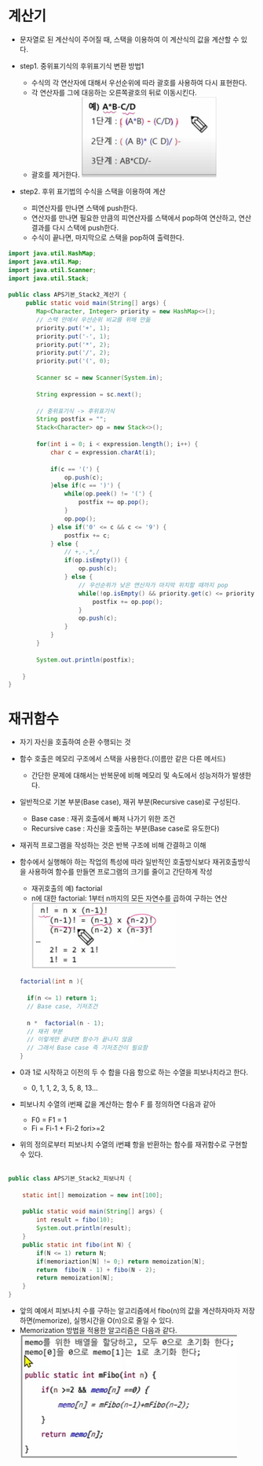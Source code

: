 # 계산기
* 문자열로 된 계산식이 주어질 때, 스택을 이용하여 이 계산식의 값을 계산할 수 있다.

* step1. 중위표기식의 후위표기식 변환 방법1
  * 수식의 각 연산자에 대해서 우선순위에 따라 괄호를 사용하여 다시 표현한다.
  * 각 연산자를 그에 대응하는 오른쪽괄호의 뒤로 이동시킨다.
  * 괄호를 제거한다.
![Alt text](image-1.png)

* step2. 후위 표기법의 수식을 스택을 이용하여 계산
  * 피연산자를 만나면 스택에 push한다.
  * 연산자를 만나면 필요한 만큼의 피연산자를 스택에서 pop하여 연산하고, 연산결과를 다시 스택에 push한다.
  * 수식이 끝나면, 마지막으로 스택을 pop하여 출력한다.

```java
import java.util.HashMap;
import java.util.Map;
import java.util.Scanner;
import java.util.Stack;

public class APS기본_Stack2_계산기 {
	 public static void main(String[] args) {
		Map<Character, Integer> priority = new HashMap<>();
		// 스택 안에서 우선순위 비교를 위해 만듦
		priority.put('+', 1);
		priority.put('-', 1);
		priority.put('*', 2);
		priority.put('/', 2);
		priority.put('(', 0);
		
		Scanner sc = new Scanner(System.in);
		
		String expression = sc.next();
		
		// 중위표기식 -> 후위표기식
		String postfix = "";
		Stack<Character> op = new Stack<>();
		
		for(int i = 0; i < expression.length(); i++) {
			char c = expression.charAt(i);
			
			if(c == '(') {
				op.push(c);
			}else if(c == ')') {
				while(op.peek() != '(') {
					postfix += op.pop();
				}
				op.pop();
			} else if('0' <= c && c <= '9') {
				postfix += c;
			} else {
				// +,-,*,/
				if(op.isEmpty()) {
					op.push(c);
				} else {
					// 우선순위가 낮은 연산자가 마지막 위치할 때까지 pop
					while(!op.isEmpty() && priority.get(c) <= priority.get(op.peek())) {
						postfix += op.pop();
					}
					op.push(c);
				}
			}
		}
		
		System.out.println(postfix);
 		
	}
}
```

# 재귀함수
* 자기 자신을 호출하여 순환 수행되는 것
* 함수 호출은 메모리 구조에서 스택을 사용한다.(이름만 같은 다른 메서드)
  * 간단한 문제에 대해서는 반복문에 비해 메모리 및 속도에서 성능저하가 발생한다.
* 일반적으로 기본 부분(Base case), 재귀 부분(Recursive case)로 구성된다.
  * Base case : 재귀 호출에서 빠져 나가기 위한 조건
  * Recursive case : 자신을 호출하는 부분(Base case로 유도한다)
* 재귀적 프로그램을 작성하는 것은 반복 구조에 비해 간결하고 이해 

* 함수에서 실행해야 하는 작업의 특성에 따라 일반적인 호출방식보다 재귀호출방식을 사용하여 함수를 만들면 프로그램의 크기를 줄이고 간단하게 작성
  * 재귀호출의 예) factorial
  * n에 대한 factorial: 1부터 n까지의 모든 자연수를 곱하여 구하는 연산
  ![Alt text](image-2.png)
  ```java
  factorial(int n ){
    
    if(n <= 1) return 1;
    // Base case, 기저조건
    
    n *  factorial(n - 1);
    // 재귀 부분
    // 이렇게만 끝내면 함수가 끝나지 않음
    // 그래서 Base case 즉 기저조건이 필요함
  }
  ```
* 0과 1로 시작하고 이전의 두 수 합을 다음 항으로 하는 수열을 피보나치라고 한다.
  * 0, 1, 1, 2, 3, 5, 8, 13...
* 피보나치 수열의 i번째 값을 계산하는 함수 F 를 정의하면 다음과 같아
  * F0 = F1 = 1
  * Fi = Fi-1 + Fi-2 fori>=2
* 위의 정의로부터 피보나치 수열의 i번쨰 항을 반환하는 함수를 재귀함수로 구현할 수 있다.

```java

public class APS기본_Stack2_피보나치 {

    static int[] memoization = new int[100];

	public static void main(String[] args) {
		int result = fibo(10);
		System.out.println(result);
	}
	public static int fibo(int N) {
		if(N <= 1) return N;
		if(memoriaztion[N] != 0;) return memoization[N];
        return  fibo(N - 1) + fibo(N - 2);
		return memoization[N];
	}
}
```

* 앞의 예에서 피보나치 수를 구하는 알고리즘에서 fibo(n)의 값을 계산하자마자 저장하면(memorize), 실행시간을 O(n)으로 줄일 수 있다.
* Memorization 방법을 적용한 알고리즘은 다음과 같다.
![Alt text](image-3.png)